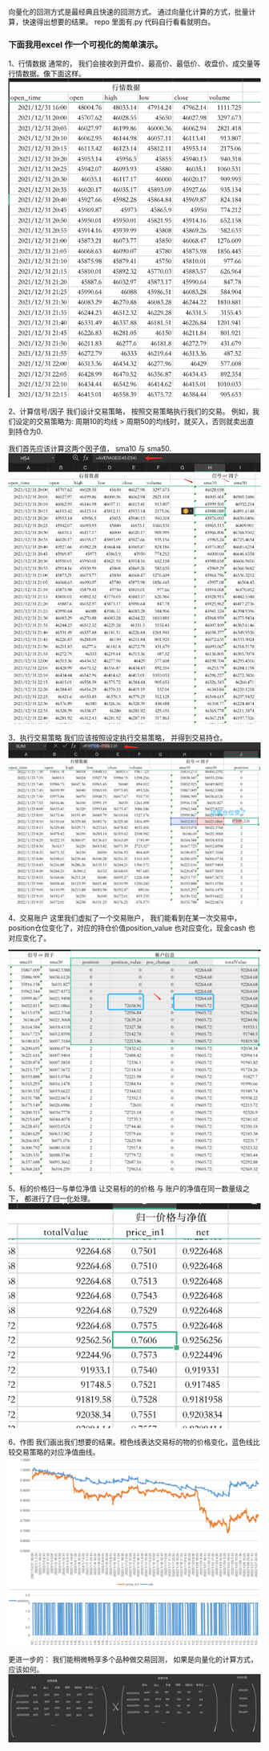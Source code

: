 向量化的回测方式是最经典且快速的回测方式。
通过向量化计算的方式，批量计算，快速得出想要的结果。
repo 里面有.py 代码自行看看就明白。

### 下面我用excel 作一个可视化的简单演示。


1、行情数据
通常的， 我们会接收到开盘价、最高价、最低价、收盘价、成交量等行情数据。像下面这样。
![Alt text](./picture/image1.png)

2、计算信号/因子
我们设计交易策略， 按照交易策略执行我们的交易。
例如，我们设定的交易策略为: 周期10的均线 > 周期50的均线时，就买入，否则就卖出直到持仓为0.

我们首先应该计算这两个因子值， sma10 与 sma50.
![Alt text](./picture/image.png)

3、执行交易策略
我们应该按照设定执行交易策略， 并得到交易持仓。
![Alt text](./picture/image-1.png)

4、交易账户
这里我们虚拟了一个交易账户， 我们能看到在某一次交易中，position仓位变化了，对应的持仓价值position_value 也对应变化，现金cash 也对应变化了。

![Alt text](./picture/image-2.png)

5、标的价格归一与单位净值
让交易标的的价格 与 账户的净值在同一数量级之下， 都进行了归一化处理。
![Alt text](./picture/image-3.png)

6、作图
我们画出我们想要的结果。橙色线表达交易标的物的价格变化，蓝色线比较交易策略的对应净值曲线。
![Alt text](./picture/image-4.png)

更进一步的：
我们能稍微畅享多个品种做交易回测， 如果是向量化的计算方式，应该如何。
![Alt text](./picture/image-6.png)